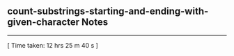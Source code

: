 <h2>count-substrings-starting-and-ending-with-given-character Notes</h2><hr>[ Time taken: 12 hrs 25 m 40 s ]
